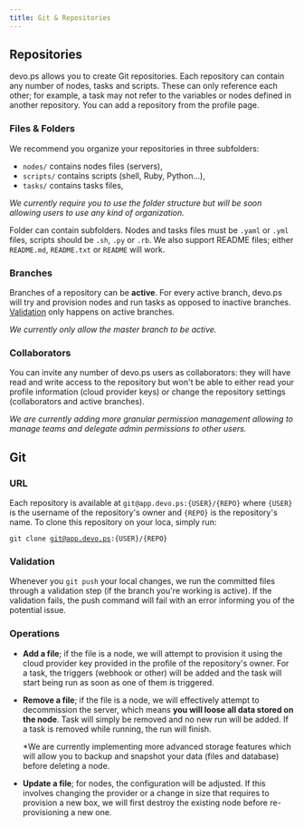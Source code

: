 ```yaml
---
title: Git & Repositories
---
```


## Repositories 

devo.ps allows you to create Git repositories. Each repository can contain any number of nodes, tasks and scripts. These can only reference each other; for example, a task may not refer to the variables or nodes defined in another repository. You can add a repository from the profile page.

### Files & Folders

We recommend you organize your repositories in three subfolders:

- `nodes/` contains nodes files (servers),
- `scripts/` contains scripts (shell, Ruby, Python...),
- `tasks/` contains tasks files,

*We currently require you to use the folder structure but will be soon allowing users to use any kind of organization.*

Folder can contain subfolders. Nodes and tasks files must be `.yaml` or `.yml` files, scripts should be `.sh`, `.py` or `.rb`. We also support README files; either `README.md`, `README.txt` or `README` will work.

### Branches

Branches of a repository can be **active**. For every active branch, devo.ps will try and provision nodes and run tasks as opposed to inactive branches. [Validation](#validation) only happens on active branches.

*We currently only allow the master branch to be active.*

### Collaborators

You can invite any number of devo.ps users as collaborators: they will have read and write access to the repository but won't be able to either read your profile information (cloud provider keys) or change the repository settings (collaborators and active branches).

*We are currently adding more granular permission management allowing to manage teams and delegate admin permissions to other users.*

## Git

### URL

Each repository is available at `git@app.devo.ps:{USER}/{REPO}` where `{USER}` is the username of the repository's owner and `{REPO}` is the repository's name. To clone this repository on your loca, simply run:

<code class='terminal pre'>git clone git@app.devo.ps:{USER}/{REPO}</code>

### Validation

Whenever you `git push` your local changes, we run the committed files through a validation step (if the branch you're working is active). If the validation fails, the push command will fail with an error informing you of the potential issue.

### Operations

- **Add a file**; if the file is a node, we will attempt to provision it using the cloud provider key provided in the profile of the repository's owner. For a task, the triggers (webhook or other) will be added and the task will start being run as soon as one of them is triggered.

- **Remove a file**; if the file is a node, we will effectively attempt to decommission the server, which means **you will loose all data stored on the node**. Task will simply be removed and no new run will be added. If a task is removed while running, the run will finish.

    *We are currently implementing more advanced storage features which will allow you to backup and snapshot your data (files and database) before deleting a node.

- **Update a file**; for nodes, the configuration will be adjusted. If this involves changing the provider or a change in size that requires to provision a new box, we will first destroy the existing node before re-provisioning a new one.